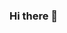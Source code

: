 ### Hi there 👋
<!--

[![Top Langs](https://github-readme-stats.vercel.app/api/top-langs/?username=yashukun&layout=compact)](https://github.com/yashukun/github-readme-stats)


**yashukun/yashukun** is a ✨ _special_ ✨ repository because its `README.md` (this file) appears on your GitHub profile.

Here are some ideas to get you started:

- 🔭 I
- 🌱 I’m currently learning ...
- 👯 I’m looking to collaborate on ...
- 🤔 I’m looking for help with ...
- 💬 Ask me about ...
- 📫 How to reach me: ...
- 😄 Pronouns: ...
- ⚡ Fun fact: ...
-->
